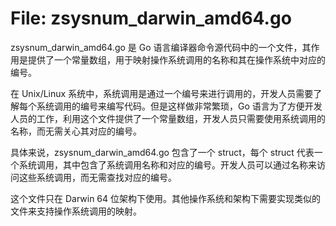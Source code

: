 # File: zsysnum_darwin_amd64.go

zsysnum_darwin_amd64.go 是 Go 语言编译器命令源代码中的一个文件，其作用是提供了一个常量数组，用于映射操作系统调用的名称和其在操作系统中对应的编号。

在 Unix/Linux 系统中，系统调用是通过一个编号来进行调用的，开发人员需要了解每个系统调用的编号来编写代码。但是这样做非常繁琐，Go 语言为了方便开发人员的工作，利用这个文件提供了一个常量数组，开发人员只需要使用系统调用的名称，而无需关心其对应的编号。

具体来说，zsysnum_darwin_amd64.go 包含了一个 struct，每个 struct 代表一个系统调用，其中包含了系统调用名称和对应的编号。开发人员可以通过名称来访问这些系统调用，而无需查找对应的编号。

这个文件只在 Darwin 64 位架构下使用。其他操作系统和架构下需要实现类似的文件来支持操作系统调用的映射。

